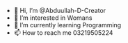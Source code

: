 - 👋 Hi, I’m @Abduullah-D-Creator
- 👀 I’m interested in Womans 
- 🌱 I’m currently learning Programming
- 📫 How to reach me 03219505224

<!---
Abduullah-D-Creator/Abduullah-D-Creator is a ✨ special ✨ repository because its `README.md` (this file) appears on your GitHub profile.
You can click the Preview link to take a look at your changes.
--->
